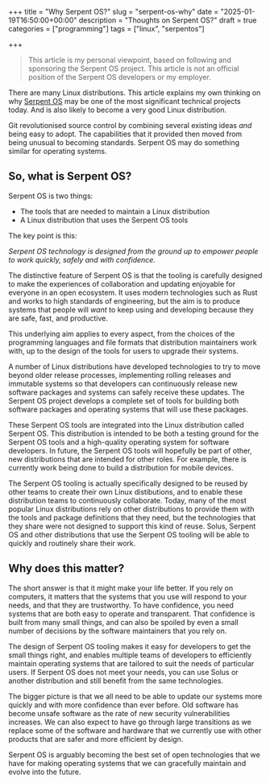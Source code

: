 +++
title = "Why Serpent OS?"
slug = "serpent-os-why"
date = "2025-01-19T16:50:00+00:00"
description = "Thoughts on Serpent OS?"
draft = true
categories = ["programming"]
tags = ["linux", "serpentos"]

+++

> This article is my personal viewpoint, based on following and sponsoring the Serpent OS project. This article is not an official position of the Serpent OS developers or my employer.

There are many Linux distributions. This article explains my own thinking on why [Serpent OS](https://serpentos.com/) may be one of the most significant technical projects today. And is also likely to become a very good Linux distribution.

Git revolutionised source control by combining several existing ideas _and_ being easy to adopt. The capabilities that it provided then moved from being unusual to becoming standards. Serpent OS may do something similar for operating systems.

## So, what is Serpent OS?

Serpent OS is two things:

- The tools that are needed to maintain a Linux distribution
- A Linux distribution that uses the Serpent OS tools

The key point is this:

_Serpent OS technology is designed from the ground up to empower people to work quickly, safely and with confidence._

The distinctive feature of Serpent OS is that the tooling is carefully designed to make the experiences of collaboration and updating enjoyable for everyone in an open ecosystem. It uses modern technologies such as Rust and works to high standards of engineering, but the aim is to produce systems that people will _want_ to keep using and developing because they are safe, fast, and productive.

This underlying aim applies to every aspect, from the choices of the programming languages and file formats that distribution maintainers work with, up to the design of the tools for users to upgrade their systems.

A number of Linux distributions have developed technologies to try to move beyond older release processes, implementing rolling releases and immutable systems so that developers can continuously release new software packages and systems can safely receive these updates. The Serpent OS project develops a complete set of tools for building both software packages and operating systems that will use these packages.

These Serpent OS tools are integrated into the Linux distribution called Serpent OS. This distribution is intended to be both a testing ground for the Serpent OS tools and a high-quality operating system for software developers. In future, the Serpent OS tools will hopefully be part of other, new distributions that are intended for other roles. For example, there is currently work being done to build a distribution for mobile devices.

The Serpent OS tooling is actually specifically designed to be reused by other teams to create their own Linux distibutions, and to enable these distribution teams to continuously collaborate. Today, many of the most popular Linux distributions rely on other distributions to provide them with the tools and package definitions that they need, but the technologies that they share were not designed to support this kind of reuse. Solus, Serpent OS and other distributions that use the Serpent OS tooling will be able to quickly and routinely share their work.

## Why does this matter?

The short answer is that it might make your life better. If you rely on computers, it matters that the systems that you use will respond to your needs, and that they are trustworthy. To have confidence, you need systems that are both easy to operate and transparent. That confidence is built from many small things, and can also be spoiled by even a small number of decisions by the software maintainers that you rely on.

The design of Serpent OS tooling makes it easy for developers to get the small things right, and enables multiple teams of developers to efficiently maintain operating systems that are tailored to suit the needs of particular users. If Serpent OS does not meet your needs, you can use Solus or another distribution and still benefit from the same technologies.

The bigger picture is that we all need to be able to update our systems more quickly and with more confidence than ever before. Old software has become unsafe software as the rate of new security vulnerabilities increases. We can also expect to have go through large transitions as we replace some of the software and hardware that we currently use with other products that are safer and more efficient by design.

Serpent OS is arguably becoming the best set of open technologies that we have for making operating systems that we can gracefully maintain and evolve into the future.
